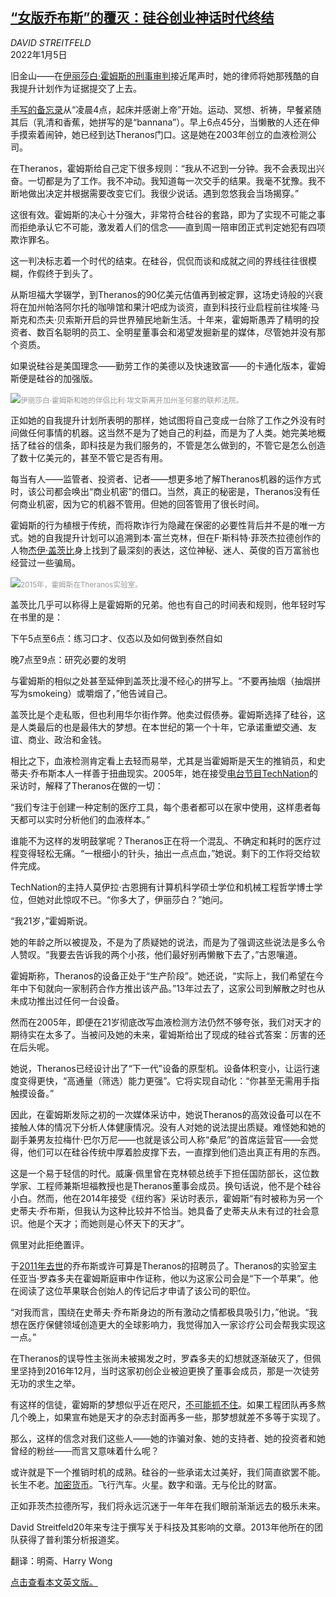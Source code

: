 <!--1641375421000-->
[“女版乔布斯”的覆灭：硅谷创业神话时代终结](https://cn.nytimes.com/technology/20220105/elizabeth-holmes-theranos/)
------

<address>DAVID STREITFELD</address><time pudate="2022-01-05 05:01:36" datetime="2022-01-05 05:01:36">2022年1月5日</time><section><p>旧金山——在<a href="https://www.nytimes.com/news-event/elizabeth-holmes-theranos-trial">伊丽莎白·霍姆斯的刑事审判</a>接近尾声时，她的律师将她那残酷的自我提升计划作为证据提交了上去。</p><p><a rel="noopener noreferrer" target="_blank" href="https://files.cand.uscourts.gov/files/18-CR-258%20USA%20v.%20Holmes/Trial%20Exh.%207731/Trial%20Exh.%207731%20Notes.pdf">手写的备忘录</a>从“凌晨4点，起床并感谢上帝”开始。运动、冥想、祈祷，早餐紧随其后（乳清和香蕉，她拼写的是“bannana”）。早上6点45分，当懒散的人还在伸手摸索着闹钟，她已经到达Theranos门口。这是她在2003年创立的血液检测公司。</p><p>在Theranos，霍姆斯给自己定下很多规则：“我从不迟到一分钟。我不会表现出兴奋。一切都是为了工作。我不冲动。我知道每一次交手的结果。我毫不犹豫。我不断地做出决定并根据需要改变它们。我很少说话。遇到忽悠我会当场揭穿。”</p><p>这很有效。霍姆斯的决心十分强大，非常符合硅谷的套路，即为了实现不可能之事而拒绝承认它不可能，激发着人们的信念——直到周一陪审团正式判定她犯有四项欺诈罪名。</p><p>这一判决标志着一个时代的结束。在硅谷，侃侃而谈和成就之间的界线往往很模糊，作假终于到头了。</p><p>从斯坦福大学辍学，到Theranos的90亿美元估值再到被定罪，这场史诗般的兴衰将在加州帕洛阿尔托的咖啡馆和果汁吧成为谈资，直到科技行业启程前往埃隆·马斯克和杰夫·贝索斯开启的异世界殖民地新生活。十年来，霍姆斯愚弄了精明的投资者、数百名聪明的员工、全明星董事会和渴望发掘新星的媒体，尽管她并没有那个资质。</p><p>如果说硅谷是美国理念——勤劳工作的美德以及快速致富——的卡通化版本，霍姆斯便是硅谷的加强版。</p><p><img src="https://images.weserv.nl/?url=static01.nyt.com/images/2021/12/17/business/00HOLMES-SILICONVALLEY/merlin_198312927_358af8c4-1b9a-4465-9f78-b3d53acf2dd8-master1050.jpg"><small style="color: #999;">伊丽莎白·霍姆斯和她的伴侣比利·埃文斯离开加州圣何塞的联邦法院。</small></p><p>正如她的自我提升计划所表明的那样，她试图将自己变成一台除了工作之外没有时间做任何事情的机器。这当然不是为了她自己的利益，而是为了人类。她完美地概括了硅谷的信条，即科技是为我们服务的，不管是怎么做到的，不管它是怎么创造了数十亿美元的，甚至不管它是否有用。</p><p>每当有人——监管者、投资者、记者——想更多地了解Theranos机器的运作方式时，该公司都会唤出“商业机密”的借口。当然，真正的秘密是，Theranos没有任何商业机密，因为它的机器不管用。但她的回答管用了很长时间。</p><p>霍姆斯的行为植根于传统，而将欺诈行为隐藏在保密的必要性背后并不是的唯一方式。她的自我提升计划可以追溯到本·富兰克林，但在F·斯科特·菲茨杰拉德创作的人物<a href="https://www.nytimes.com/2018/04/12/books/review/jesmyn-ward-great-gatsby.html">杰伊·盖茨比</a>身上找到了最深刻的表达，这位神秘、迷人、英俊的百万富翁也经营过一些骗局。</p><p><img src="https://images.weserv.nl/?url=static01.nyt.com/images/2021/12/17/business/00holmes-siliconvalley2/merlin_103974909_bb2e7d9c-9148-45a0-997a-8a352593777c-master1050.jpg"><small style="color: #999;">2015年，霍姆斯在Theranos实验室。</small></p><p>盖茨比几乎可以称得上是霍姆斯的兄弟。他也有自己的时间表和规则，他年轻时写在书里的是：</p><p>下午5点至6点：练习口才、仪态以及如何做到泰然自如</p><p>晚7点至9点：研究必要的发明</p><p>与霍姆斯的相似之处甚至延伸到盖茨比漫不经心的拼写上。“不要再抽烟（抽烟拼写为smokeing）或嚼烟了，”他告诫自己。</p><p>盖茨比是个走私贩，但也利用华尔街作弊。他卖过假债券。霍姆斯选择了硅谷，这是人类最后的也是最伟大的梦想。在本世纪的第一个十年，它承诺重塑交通、友谊、商业、政治和金钱。</p><p>相比之下，血液检测肯定看上去轻而易举，尤其是当霍姆斯是天生的推销员，和史蒂夫·乔布斯本人一样善于扭曲现实。2005年，她在接受<a rel="noopener noreferrer" target="_blank" href="http://www.technation.com/2005-elizabeth-holmes---theranos-interview.html">电台节目TechNation</a>的采访时，解释了Theranos在做的一切：</p><p>“我们专注于创建一种定制的医疗工具，每个患者都可以在家中使用，这样患者每天都可以实时分析他们的血液样本。”</p><p>谁能不为这样的发明鼓掌呢？Theranos正在将一个混乱、不确定和耗时的医疗过程变得轻松无痛。“一根细小的针头，抽出一点点血，”她说。剩下的工作将交给软件完成。</p><p>TechNation的主持人莫伊拉·古恩拥有计算机科学硕士学位和机械工程哲学博士学位，但她对此惊叹不已。“你多大了，伊丽莎白？”她问。</p><p>“我21岁，”霍姆斯说。</p><p>她的年龄之所以被提及，不是为了质疑她的说法，而是为了强调这些说法是多么令人赞叹。“我要去告诉我的两个小孩，他们最好别再懒散下去了，”古恩嚷道。</p><p>霍姆斯称，Theranos的设备正处于“生产阶段”。她还说，“实际上，我们希望在今年中下旬就向一家制药合作方推出该产品。”13年过去了，这家公司到解散之时也从未成功推出过任何一台设备。</p><p>然而在2005年，即便在21岁彻底改写血液检测方法仍然不够夸张，我们对天才的期待实在太多了。当被问及她的未来，霍姆斯给出了现成的硅谷式答案：厉害的还在后头呢。</p><p>她说，Theranos已经设计出了“下一代”设备的原型机。设备体积变小，让运行速度变得更快，“高通量（筛选）能力更强”。它将实现自动化：“你甚至无需用手指触摸设备。”</p><p>因此，在霍姆斯发际之初的一次媒体采访中，她说Theranos的高效设备可以在不接触人体的情况下分析人体健康情况。没有人对她的说法提出质疑。难怪她和她的副手兼男友拉梅什·巴尔万尼——也就是该公司人称“桑尼”的首席运营官——会觉得，他们可以在硅谷传统中厚着脸皮撑下去，一直撑到他们造出真正有用的东西。</p><p>这是一个易于轻信的时代。威廉·佩里曾在克林顿总统手下担任国防部长，这位数学家、工程师兼斯坦福教授也是Theranos董事会成员。换句话说，他不是个硅谷小白。然而，他在2014年接受《纽约客》采访时表示，霍姆斯“有时被称为另一个史蒂夫·乔布斯，但我认为这种比较并不恰当。她具备了史蒂夫从未有过的社会意识。他是个天才；而她则是心怀天下的天才”。</p><p>佩里对此拒绝置评。</p><p>于<a href="https://www.nytimes.com/2011/10/06/business/steve-jobs-of-apple-dies-at-56.html">2011年去世</a>的乔布斯或许可算是Theranos的招聘员了。Theranos的实验室主任亚当·罗森多夫在霍姆斯庭审中作证称，他以为这家公司会是“下一个苹果”。他在阅读了这位苹果联合创始人的传记后才申请了该公司的职位。</p><p>“对我而言，围绕在史蒂夫·乔布斯身边的所有激动之情都极具吸引力，”他说。“我想在医疗保健领域创造更大的全球影响力，我觉得加入一家诊疗公司会帮我实现这一点。”</p><p>在Theranos的误导性主张尚未被揭发之时，罗森多夫的幻想就逐渐破灭了，但佩里坚持到2016年12月，当时这家初创企业被迫更换了董事会成员，那是一次徒劳无功的求生之举。</p><p>有这样的信徒，霍姆斯的梦想似乎近在咫尺，<a rel="noopener noreferrer" target="_blank" href="https://docs.google.com/viewer?a=v&pid=sites&srcid=bWVubG9hdGhlcnRvbmhzLmNvbXxtcnMtYmVyZ2hvdXNlLWVuZ2xpc2gtMjAxM3xneDo0MjM5ZDNlNjFlNjExM2Ey">不可能抓不住</a>。如果工程团队再多熬几个晚上，如果宣布她是天才的杂志封面再多一些，那梦想就差不多等于实现了。</p><p>那么，这样的信念对我们这些人——她的诈骗对象、她的支持者、她的投资者和她曾经的粉丝——而言又意味着什么呢？</p><p>或许就是下一个推销时机的成熟。硅谷的一些承诺太过美好，我们简直欲罢不能。长生不老。<a href="https://www.nytimes.com/2021/12/20/technology/silicon-valley-cryptocurrency-start-ups.html">加密货币</a>。飞行汽车。火星。数字和谐。无与伦比的财富。</p><p>正如菲茨杰拉德所写，我们将永远沉迷于一年年在我们眼前渐渐远去的极乐未来。</p></section><footer><p>David Streitfeld20年来专注于撰写关于科技及其影响的文章。2013年他所在的团队获得了普利策分析报道奖。  </p><p>翻译：明斋、Harry Wong</p><p><a rel="nofollow" target="_blank" href="https://www.nytimes.com/2022/01/03/technology/elizabeth-holmes-theranos.html">点击查看本文英文版。</a></p></footer>
